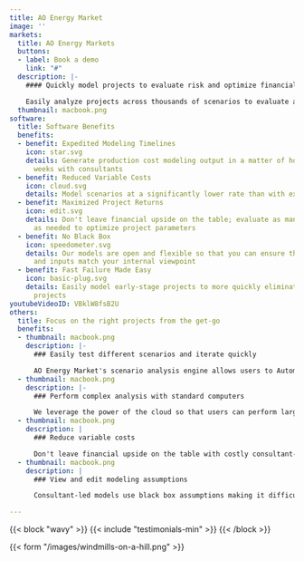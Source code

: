 ```yaml
---
title: AO Energy Market
image: ''
markets:
  title: AO Energy Markets
  buttons:
  - label: Book a demo
    link: "#"
  description: |-
    #### Quickly model projects to evaluate risk and optimize financial viability

    Easily analyze projects across thousands of scenarios to evaluate and optimize basis risk, market pricing, congestion, and overall financial upside of renewable and storage projects using the latest research in production cost, unit commitment, capacity expansion, and uncertainty modeling.
  thumbnail: macbook.png
software:
  title: Software Benefits
  benefits:
  - benefit: Expedited Modeling Timelines
    icon: star.svg
    details: Generate production cost modeling output in a matter of hours vs. 2-4
      weeks with consultants
  - benefit: Reduced Variable Costs
    icon: cloud.svg
    details: Model scenarios at a significantly lower rate than with external consultants
  - benefit: Maximized Project Returns
    icon: edit.svg
    details: Don't leave financial upside on the table; evaluate as many scenarios
      as needed to optimize project parameters
  - benefit: No Black Box
    icon: speedometer.svg
    details: Our models are open and flexible so that you can ensure the model's assumptions
      and inputs match your internal viewpoint
  - benefit: Fast Failure Made Easy
    icon: basic-plug.svg
    details: Easily model early-stage projects to more quickly eliminate unviable
      projects
youtubeVideoID: VBklW8fsB2U
others:
  title: Focus on the right projects from the get-go
  benefits:
  - thumbnail: macbook.png
    description: |-
      ### Easily test different scenarios and iterate quickly

      AO Energy Market's scenario analysis engine allows users to Automatically queue thousands of modeling scenarios with just a few clicks. After initial runs, it's easy to adjust parameters and identify the best project configuration. Consultant-provided runs only include a handful of scenario views and revised runs come with additional multi-week timelines.
  - thumbnail: macbook.png
    description: |-
      ### Perform complex analysis with standard computers

      We leverage the power of the cloud so that users can perform large-scale modeling runs with just a laptop.
  - thumbnail: macbook.png
    description: |
      ### Reduce variable costs

      Don't leave financial upside on the table with costly consultant-led modeling runs. Our solution allows you to cost-effectively evaluate as many scenarios as needed to optimize your project and identify the ideal parameters.
  - thumbnail: macbook.png
    description: |
      ### View and edit modeling assumptions

      Consultant-led models use black box assumptions making it difficult for developers to understand what is being analyzed and adjust parameters as needed. We use an open modeling approach so you can clearly view and augment the assumptions to better align with your team's approach.

---
```

{{< block "wavy" >}}
{{< include "testimonials-min" >}}
{{< /block >}}

{{< form "/images/windmills-on-a-hill.png" >}}